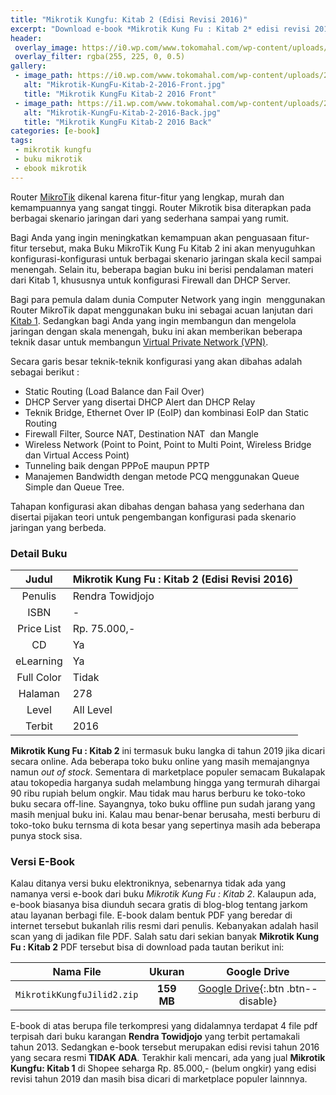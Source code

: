 ```yaml
---
title: "Mikrotik Kungfu: Kitab 2 (Edisi Revisi 2016)"
excerpt: "Download e-book *Mikrotik Kung Fu : Kitab 2* edisi revisi 2016 PDF di sini"
header:
 overlay_image: https://i0.wp.com/www.tokomahal.com/wp-content/uploads/2017/06/cover.114.Mikrotik-KungFu-Kitab-2-2016-Front.jpg
 overlay_filter: rgba(255, 225, 0, 0.5)
gallery:
 - image_path: https://i0.wp.com/www.tokomahal.com/wp-content/uploads/2017/06/cover.114.Mikrotik-KungFu-Kitab-2-2016-Front.jpg
   alt: "Mikrotik-KungFu-Kitab-2-2016-Front.jpg"
   title: "Mikrotik KungFu Kitab-2 2016 Front"
 - image_path: https://i1.wp.com/www.tokomahal.com/wp-content/uploads/2017/06/cover.114.Mikrotik-KungFu-Kitab-2-2016-Back.jpg
   alt: "Mikrotik-KungFu-Kitab-2-2016-Back.jpg"
   title: "Mikrotik KungFu Kitab-2 2016 Back"
categories: [e-book]
tags:
 - mikrotik kungfu
 - buku mikrotik
 - ebook mikrotik
---
```

Router [MikroTik](https://www.knoacc.org/search/label/Mikrotik) dikenal karena fitur-fitur yang lengkap, murah dan kemampuannya yang sangat tinggi. Router Mikrotik bisa diterapkan pada berbagai skenario jaringan dari yang sederhana sampai yang rumit.

Bagi Anda yang ingin meningkatkan kemampuan akan penguasaan fitur-fitur tersebut, maka Buku MikroTik Kung Fu Kitab 2 ini akan menyuguhkan konfigurasi-konfigurasi untuk berbagai skenario jaringan skala kecil sampai menengah. Selain itu, beberapa bagian buku ini berisi pendalaman materi dari Kitab 1, khususnya untuk konfigurasi Firewall dan DHCP Server.

Bagi para pemula dalam dunia Computer Network yang ingin  menggunakan Router MikroTik dapat menggunakan buku ini sebagai acuan lanjutan dari [Kitab 1](https://knoacc.github.io/catetan/e-book/mikrotik-kungfu-kitab-1-edisi-revisi-2016-pdf/). Sedangkan bagi Anda yang ingin membangun dan mengelola jaringan dengan skala menengah, buku ini akan memberikan beberapa teknik dasar untuk membangun [Virtual Private Network (VPN)](https://www.knoacc.org/search/label/VPN). 

Secara garis besar teknik-teknik konfigurasi yang akan dibahas adalah sebagai berikut :

- Static Routing (Load Balance dan Fail Over)
- DHCP Server yang disertai DHCP Alert dan DHCP Relay
- Teknik Bridge, Ethernet Over IP (EoIP) dan kombinasi EoIP dan Static Routing
- Firewall Filter, Source NAT, Destination NAT  dan Mangle
- Wireless Network (Point to Point, Point to Multi Point, Wireless Bridge dan Virtual Access Point)
- Tunneling baik dengan PPPoE maupun PPTP
- Manajemen Bandwidth dengan metode PCQ menggunakan Queue Simple dan Queue Tree.

Tahapan konfigurasi akan dibahas dengan bahasa yang sederhana dan disertai pijakan teori untuk pengembangan konfigurasi pada skenario jaringan yang berbeda.

### Detail Buku

| Judul | Mikrotik Kung Fu : Kitab 2 (Edisi Revisi 2016) |
|:---:|:---|
| Penulis | Rendra Towidjojo |
| ISBN | - |
| Price List | Rp. 75.000,- |
| CD | Ya |
| eLearning | Ya |
| Full Color | Tidak |
| Halaman | 278 |
| Level | All Level |
| Terbit | 2016 |


**Mikrotik Kung Fu : Kitab 2** ini termasuk buku langka di tahun 2019 jika dicari secara online. Ada beberapa toko buku online yang masih memajangnya namun _out of stock_. Sementara di marketplace populer semacam Bukalapak atau tokopedia harganya sudah melambung hingga yang termurah dihargai 90 ribu rupiah belum ongkir. Mau tidak mau harus berburu ke toko-toko buku secara off-line. Sayangnya, toko buku offline pun sudah jarang yang masih menjual buku ini. Kalau mau benar-benar berusaha, mesti berburu di toko-toko buku ternsma di kota besar yang sepertinya masih ada beberapa punya stock sisa.

### Versi E-Book

Kalau ditanya versi buku elektroniknya, sebenarnya tidak ada yang namanya versi e-book dari buku *Mikrotik Kung Fu : Kitab 2*. Kalaupun ada, e-book biasanya bisa diunduh secara gratis di blog-blog tentang jarkom atau layanan berbagi file. E-book dalam bentuk PDF yang beredar di internet tersebut bukanlah rilis resmi dari penulis. Kebanyakan adalah hasil scan yang di jadikan file PDF. Salah satu dari sekian banyak **Mikrotik Kung Fu : Kitab 2** PDF tersebut bisa di download pada tautan berikut ini:

| Nama File | Ukuran | Google Drive |
|:---:|:---:|:---:|
| `MikrotikKungfuJilid2.zip` | **159 MB** |[Google Drive](#https://mi.knoacc.org/bitly?st1=MikrotikKungfuJilid2.zip&st2=159MB&cde=2KQMIFS){:.btn .btn--disable} |

E-book di atas berupa file terkompresi yang didalamnya terdapat 4 file pdf terpisah dari buku karangan **Rendra Towidjojo** yang terbit pertamakali tahun 2013. Sedangkan e-book tersebut merupakan edisi revisi tahun 2016 yang secara resmi **TIDAK ADA**. Terakhir kali mencari, ada yang jual **Mikrotik Kungfu: Kitab 1** di Shopee seharga Rp. 85.000,- (belum ongkir) yang edisi revisi tahun 2019 dan masih bisa dicari di marketplace populer lainnnya. 
